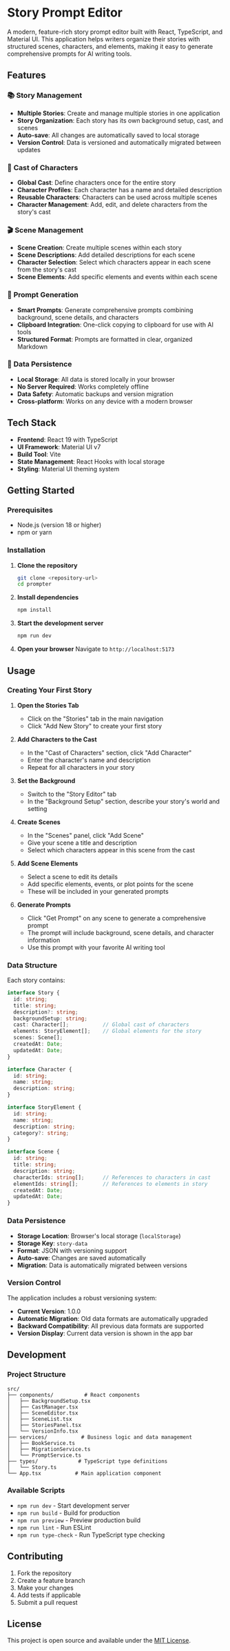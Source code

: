 # Story Prompt Editor

A modern, feature-rich story prompt editor built with React, TypeScript, and Material UI. This application helps writers organize their stories with structured scenes, characters, and elements, making it easy to generate comprehensive prompts for AI writing tools.

## Features

### 📚 **Story Management**
- **Multiple Stories**: Create and manage multiple stories in one application
- **Story Organization**: Each story has its own background setup, cast, and scenes
- **Auto-save**: All changes are automatically saved to local storage
- **Version Control**: Data is versioned and automatically migrated between updates

### 👥 **Cast of Characters**
- **Global Cast**: Define characters once for the entire story
- **Character Profiles**: Each character has a name and detailed description
- **Reusable Characters**: Characters can be used across multiple scenes
- **Character Management**: Add, edit, and delete characters from the story's cast

### 🎬 **Scene Management**
- **Scene Creation**: Create multiple scenes within each story
- **Scene Descriptions**: Add detailed descriptions for each scene
- **Character Selection**: Select which characters appear in each scene from the story's cast
- **Scene Elements**: Add specific elements and events within each scene

### 📝 **Prompt Generation**
- **Smart Prompts**: Generate comprehensive prompts combining background, scene details, and characters
- **Clipboard Integration**: One-click copying to clipboard for use with AI tools
- **Structured Format**: Prompts are formatted in clear, organized Markdown

### 💾 **Data Persistence**
- **Local Storage**: All data is stored locally in your browser
- **No Server Required**: Works completely offline
- **Data Safety**: Automatic backups and version migration
- **Cross-platform**: Works on any device with a modern browser

## Tech Stack

- **Frontend**: React 19 with TypeScript
- **UI Framework**: Material UI v7
- **Build Tool**: Vite
- **State Management**: React Hooks with local storage
- **Styling**: Material UI theming system

## Getting Started

### Prerequisites
- Node.js (version 18 or higher)
- npm or yarn

### Installation

1. **Clone the repository**
   ```bash
   git clone <repository-url>
   cd prompter
   ```

2. **Install dependencies**
   ```bash
   npm install
   ```

3. **Start the development server**
   ```bash
   npm run dev
   ```

4. **Open your browser**
   Navigate to `http://localhost:5173`

## Usage

### Creating Your First Story

1. **Open the Stories Tab**
   - Click on the "Stories" tab in the main navigation
   - Click "Add New Story" to create your first story

2. **Add Characters to the Cast**
   - In the "Cast of Characters" section, click "Add Character"
   - Enter the character's name and description
   - Repeat for all characters in your story

3. **Set the Background**
   - Switch to the "Story Editor" tab
   - In the "Background Setup" section, describe your story's world and setting

4. **Create Scenes**
   - In the "Scenes" panel, click "Add Scene"
   - Give your scene a title and description
   - Select which characters appear in this scene from the cast

5. **Add Scene Elements**
   - Select a scene to edit its details
   - Add specific elements, events, or plot points for the scene
   - These will be included in your generated prompts

6. **Generate Prompts**
   - Click "Get Prompt" on any scene to generate a comprehensive prompt
   - The prompt will include background, scene details, and character information
   - Use this prompt with your favorite AI writing tool

### Data Structure

Each story contains:

```typescript
interface Story {
  id: string;
  title: string;
  description?: string;
  backgroundSetup: string;
  cast: Character[];           // Global cast of characters
  elements: StoryElement[];    // Global elements for the story
  scenes: Scene[];
  createdAt: Date;
  updatedAt: Date;
}

interface Character {
  id: string;
  name: string;
  description: string;
}

interface StoryElement {
  id: string;
  name: string;
  description: string;
  category?: string;
}

interface Scene {
  id: string;
  title: string;
  description: string;
  characterIds: string[];      // References to characters in cast
  elementIds: string[];        // References to elements in story
  createdAt: Date;
  updatedAt: Date;
}
```

### Data Persistence

- **Storage Location**: Browser's local storage (`localStorage`)
- **Storage Key**: `story-data`
- **Format**: JSON with versioning support
- **Auto-save**: Changes are saved automatically
- **Migration**: Data is automatically migrated between versions

### Version Control

The application includes a robust versioning system:

- **Current Version**: 1.0.0
- **Automatic Migration**: Old data formats are automatically upgraded
- **Backward Compatibility**: All previous data formats are supported
- **Version Display**: Current data version is shown in the app bar

## Development

### Project Structure

```
src/
├── components/          # React components
│   ├── BackgroundSetup.tsx
│   ├── CastManager.tsx
│   ├── SceneEditor.tsx
│   ├── SceneList.tsx
│   ├── StoriesPanel.tsx
│   └── VersionInfo.tsx
├── services/           # Business logic and data management
│   ├── BookService.ts
│   ├── MigrationService.ts
│   └── PromptService.ts
├── types/             # TypeScript type definitions
│   └── Story.ts
└── App.tsx           # Main application component
```

### Available Scripts

- `npm run dev` - Start development server
- `npm run build` - Build for production
- `npm run preview` - Preview production build
- `npm run lint` - Run ESLint
- `npm run type-check` - Run TypeScript type checking

## Contributing

1. Fork the repository
2. Create a feature branch
3. Make your changes
4. Add tests if applicable
5. Submit a pull request

## License

This project is open source and available under the [MIT License](LICENSE).
